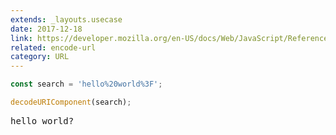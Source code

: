 ```yaml
---
extends: _layouts.usecase
date: 2017-12-18
link: https://developer.mozilla.org/en-US/docs/Web/JavaScript/Reference/Global_Objects/decodeURIComponent
related: encode-url
category: URL
---
```



```javascript
const search = 'hello%20world%3F';

decodeURIComponent(search);
```
<pre class="output">
hello world?
</pre>
